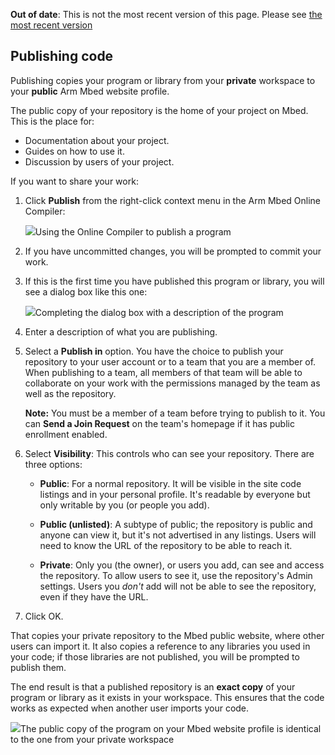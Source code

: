 <span class="warnings">**Out of date**: This is not the most recent version of this page. Please see [the most recent version](y)</span>
## Publishing code

Publishing copies your program or library from your **private** workspace to your **public** Arm Mbed website profile.

The public copy of your repository is the home of your project on Mbed. This is the place for:

* Documentation about your project.
* Guides on how to use it.
* Discussion by users of your project.

If you want to share your work:

1. Click **Publish** from the right-click context menu in the Arm Mbed Online Compiler:

	<span class="images">![](https://s3-us-west-2.amazonaws.com/mbed-os-docs-images/publish.png)<span>Using the Online Compiler to publish a program</span></span>

1. If you have uncommitted changes, you will be prompted to commit your work.

1. If this is the first time you have published this program or library, you will see a dialog box like this one:

	<span class="images">![](https://s3-us-west-2.amazonaws.com/mbed-os-docs-images/publish_deatils.png)<span>Completing the dialog box with a description of the program</span></span>

1. Enter a description of what you are publishing.

1. Select a **Publish in** option. You have the choice to publish your repository to your user account or to a team that you are a member of. When publishing to a team, all members of that team will be able to collaborate on your work with the permissions managed by the team as well as the repository.

	<span class="notes">**Note:** You must be a member of a team before trying to publish to it. You can **Send a Join Request** on the team's homepage if it has public enrollment enabled.</span>

1. Select **Visibility**: This controls who can see your repository. There are three options:

    * **Public**: For a normal repository. It will be visible in the site code listings and in your personal profile. It's readable by everyone but only writable by you (or people you add).

    * **Public (unlisted)**: A subtype of public; the repository is public and anyone can view it, but it's not advertised in any listings. Users will need to know the URL of the repository to be able to reach it.

    * **Private**: Only you (the owner), or users you add, can see and access the repository. To allow users to see it, use the repository's Admin settings. Users you *don't* add will not be able to see the repository, even if they have the URL.

1. Click OK.

That copies your private repository to the Mbed public website, where other users can import it. It also copies a reference to any libraries you used in your code; if those libraries are not published, you will be prompted to publish them.

The end result is that a published repository is an **exact copy** of your program or library as it exists in your workspace. This ensures that the code works as expected when another user imports your code.

<span class="images">![](https://s3-us-west-2.amazonaws.com/mbed-os-docs-images/published_repo.png)<span>The public copy of the program on your Mbed website profile is identical to the one from your private workspace</span></span>
